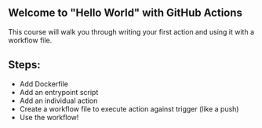 ## Welcome to "Hello World" with GitHub Actions

This course will walk you through writing your first action and using it with a workflow file. 

## Steps:
- Add Dockerfile
- Add an entrypoint script
- Add an individual action
- Create a workflow file to execute action against trigger (like a push)
- Use the workflow!
